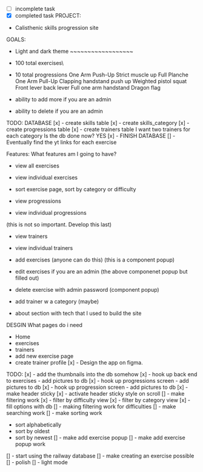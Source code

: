 - [ ] incomplete task
- [x] completed task
      PROJECT:
- Calisthenic skills progression site

GOALS:

- Light and dark theme ~~~~~~~~~~~~~~~~~~
- 100 total exercises\
- 10 total progressions
  One Arm Push-Up
  Strict muscle up
  Full Planche
  One Arm Pull-Up
  Clapping handstand push up
  Weighted pistol squat
  Front lever
  back lever
  Full one arm handstand
  Dragon flag

- ability to add more if you are an admin
- ability to delete if you are an admin

TODO:
DATABASE
[x] - create skills table
[x] - create skills_category
[x] - create progressions table
[x] - create trainers table
I want two trainers for each category
Is the db done now? YES
[x] - FINISH DATABASE
[] - Eventually find the yt links for each exercise

<!--  -->

Features: What features am I going to have?

- view all exercises
- view individual exercises
- sort exercise page, sort by category or difficulty

- view progressions
- view individual progressions

(this is not so important. Develop this last)

- view trainers
- view individual trainers

- add exercises (anyone can do this) (this is a component popup)
- edit exercises if you are an admin (the above componenet popup but filled out)
- delete exercise with admin password (component popup)

- add trainer w a category (maybe)

- about section with tech that I used to build the site

DESGIN
What pages do i need

- Home
- exercises
- trainers
- add new exercise page
- create trainer profile
  [x] - Design the app on figma.

TODO:
[x] - add the thumbnails into the db somehow
[x] - hook up back end to exercises - add pictures to db
[x] - hook up progressions screen - add pictures to db
[x] - hook up progression screen - add pictures to db
[x] - make header sticky
[x] - activate header sticky style on scroll
[] - make filtering work
[x] - filter by difficulty view
[x] - filter by category view
[x] - fill options with db
[] - making filtering work for difficulties
[] - make searching work
[] - make sorting work

- sort alphabetically
- sort by oldest
- sort by newest
  [] - make add exercise popup
  [] - make add exercise popup work

[] - start using the railway database
[] - make creating an exercise possible
[] - polish
[] - light mode

<!-- <% else if (i === progressionArr.length - 1){%>
    <div class="w-full h-full col-span-full flex justify-center items-center">
      <p
        class="text-center text-3xl md:text-4xl tracking-wider MatrixTextEffectWhiteLow"
      >
        One arm push up
      </p>
    </div>
    <%}%> <% else {%>
    <div class="bg-green-600 w-full h-full"></div>

    <%}%>  -->
